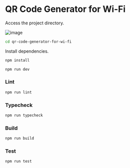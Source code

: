 # QR Code Generator for Wi-Fi

Access the project directory.

![image](https://github.com/mateusoli98/qr-code-generator-for-wi-fi/assets/39521693/7ac6fc34-1fb6-4375-8c0c-1c7556eba250)


```bash
cd qr-code-generator-for-wi-fi
```

Install dependencies.

```bash
npm install
```

```bash
npm run dev
```

### Lint

```bash
npm run lint
```

### Typecheck

```bash
npm run typecheck
```

### Build

```bash
npm run build
```

### Test

```bash
npm run test
```

